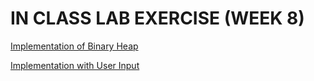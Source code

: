 # IN CLASS LAB EXERCISE (WEEK 8)


[Implementation of Binary Heap](https://github.com/kumudh-ranasinghe/DSA/blob/9081462ca7cf7522f5a3875033d5ccb4213461ad/LAB%208/heapsort.cpp)

[Implementation with User Input](https://github.com/kumudh-ranasinghe/DSA/blob/9081462ca7cf7522f5a3875033d5ccb4213461ad/LAB%208/heapsort1.cpp)
